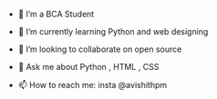 



- 🔭 I’m a BCA Student
- 🌱 I’m currently learning Python and web designing
- 👯 I’m looking to collaborate on open source

- 💬 Ask me about Python , HTML , CSS
- 📫 How to reach me: insta @avishithpm



